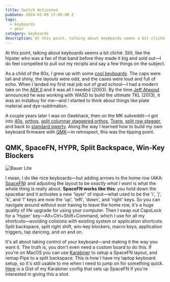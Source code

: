 ```yaml
---
title: Switch Activated
pubDate: 2024-01-09 17:00:00 Z
tags: 
  - keyboards
  - gear
category: keyboards
description: At this point, talking about keyboards seems a bit cliché. Still, like the hipster who was a fan of that band before they made it big and sold out—I do feel compelled to pull out my recipts and say a few things on the subject. As a child of the 80s, I grew up with some [cool keyboards](https://deskthority.net/wiki/Radio_Shack_TRS-80_Model_I). The caps were tall and shiny, the layouts were odd, and the cases were loud and full of echo.
---
```


At this point, talking about keyboards seems a bit cliché. Still, like the hipster who was a fan of that band before they made it big and sold out—I do feel compelled to pull out my recipts and say a few things on the subject.

As a child of the 80s, I grew up with some [cool keyboards](https://deskthority.net/wiki/Radio_Shack_TRS-80_Model_I). The caps were tall and shiny, the layouts were odd, and the cases were loud and full of echo. When I landed my first real job out of grad school—I had a modern take on the [AEK II](https://deskthority.net/wiki/Matias_Tactile_Pro) and it was all I needed (2003). By the time [Jeff Atwood](https://blog.codinghorror.com/the-code-keyboard/) announced he was working with WASD to build the ultimate TKL (2013), it was an instabuy for me—and I started to think about things like plate material and dye-sublimation. 

A couple years later I was on Geekhack, then on the MK subreddit—I got into [40s](https://trashman.wiki/keyboards/kumo), [orthos](https://olkb.com/), [split columnar staggered orthos](https://imkulio.com/), [Topre](https://hhkeyboard.us/), [split row stagger](https://www.primekb.com/products/meridian-r3), and back to [standard qwerty](https://omnitype.com/pages/bauer-lite). Along the way I learned how to build my own keyboard firmware with [QMK](https://github.com/qmk/qmk_firmware)—in retrospect, this was the tipping point. 

## QMK, SpaceFN, HYPR, Split Backspace, Win-Key Blockers

![Bauer Lite](/images/bauer-layout.png)

I mean, I do like nice keyboards—but adding arrows to the home row (AKA: [SpaceFN](https://geekhack.org/index.php?topic=51069.0)) and adjusting the layout to be _exactly what I want_ is what the whole thing is really about. **SpaceFN works like this**: you hold down the spacebar and it activates a new 'layer' of input—what used to be the 'i', 'j', 'k', and 'l' keys are now the 'up', 'left', 'down', and 'right' keys. So you can navigate around without ever having to leave the home row, it's a huge quality of life upgrade for using your computer. Then I swap out CapsLock for a 'Hyper' key—Alt+Ctrl+Shift+Command, which I use for all my shortcuts—avoiding colisions with existing system or application shortcuts. Split backspace, split right shift, win-key blockers, macro keys, application triggers, tap dancing, and on and on. 

It's all about taking control of your keyboard—and making it the way you want it. The truth is, you don't even need a custom board to do this. If you're on MacOS you can use [Karabiner](https://karabiner-elements.pqrs.org/) to setup a SpaceFN layout, and remap Pipe to a split backspace. This is how I have my laptop keyboard setup, so it's still usable to me when I need to jump on for something quick. [Here](https://gist.github.com/BryanSchuetz/5bfff4ae061505d01f4d54b6ec0e966a) is a Gist of my Karabiner config that sets up SpaceFN if you're interested in giving this a shot.
